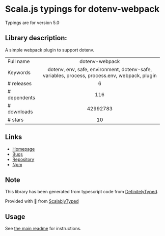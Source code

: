
# Scala.js typings for dotenv-webpack

Typings are for version 5.0

## Library description:
A simple webpack plugin to support dotenv.

|                    |                 |
| ------------------ | :-------------: |
| Full name          | dotenv-webpack |
| Keywords           | dotenv, env, safe, environment, dotenv-safe, variables, process, process.env, webpack, plugin |
| # releases         | 6 |
| # dependents       | 116 |
| # downloads        | 42992783 |
| # stars            | 10 |

## Links
- [Homepage](https://github.com/mrsteele/dotenv-webpack#readme)
- [Bugs](https://github.com/mrsteele/dotenv-webpack/issues)
- [Repository](https://github.com/mrsteele/dotenv-webpack)
- [Npm](https://www.npmjs.com/package/dotenv-webpack)
    


## Note
This library has been generated from typescript code from [DefinitelyTyped](https://definitelytyped.org).

Provided with :purple_heart: from [ScalablyTyped](https://github.com/oyvindberg/ScalablyTyped)

## Usage
See [the main readme](../../readme.md) for instructions.


